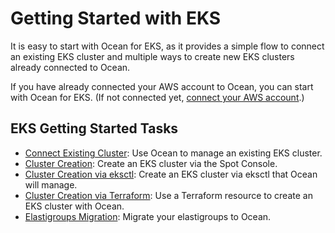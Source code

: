 # Getting Started with EKS

It is easy to start with Ocean for EKS, as it provides a simple flow to connect an existing EKS cluster and multiple ways to create new EKS clusters already connected to Ocean.

If you have already connected your AWS account to Ocean, you can start with Ocean for EKS. (If not connected yet, [connect your AWS account](connect-your-cloud-provider/aws-account).)

## EKS Getting Started Tasks
- [Connect Existing Cluster](/ocean/getting-started/eks/join-an-existing-cluster): Use Ocean to manage an existing EKS cluster.
- [Cluster Creation](/ocean/getting-started/eks/create-a-new-cluster): Create an EKS cluster via the Spot Console.
- [Cluster Creation via eksctl](/ocean/tools-and-integrations/eksctl/): Create an EKS cluster via eksctl that Ocean will manage.
- [Cluster Creation via Terraform](/ocean/getting-started/eks/terraform): Use a Terraform resource to create an EKS cluster with Ocean.
- [Elastigroups Migration](ocean/tutorials/migrate-existing-egs-ekskops): Migrate your elastigroups to Ocean.
